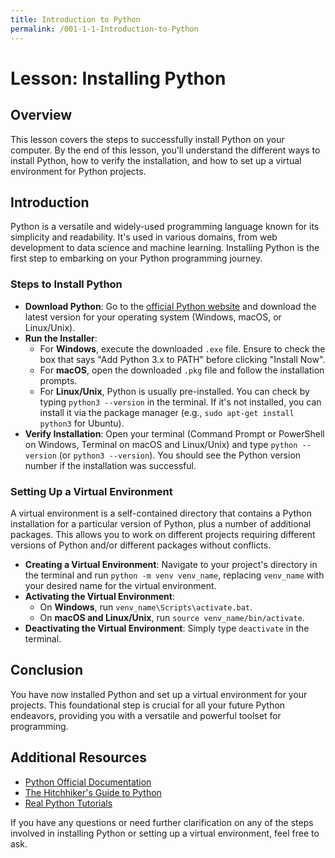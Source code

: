 ```yaml
---
title: Introduction to Python
permalink: /001-1-1-Introduction-to-Python
---
```


# Lesson: Installing Python

## Overview
This lesson covers the steps to successfully install Python on your computer. By the end of this lesson, you'll understand the different ways to install Python, how to verify the installation, and how to set up a virtual environment for Python projects.

## Introduction

Python is a versatile and widely-used programming language known for its simplicity and readability. It's used in various domains, from web development to data science and machine learning. Installing Python is the first step to embarking on your Python programming journey.

### Steps to Install Python

- **Download Python**: Go to the [official Python website](https://www.python.org/downloads/) and download the latest version for your operating system (Windows, macOS, or Linux/Unix).
- **Run the Installer**: 
  - For **Windows**, execute the downloaded `.exe` file. Ensure to check the box that says "Add Python 3.x to PATH" before clicking "Install Now".
  - For **macOS**, open the downloaded `.pkg` file and follow the installation prompts.
  - For **Linux/Unix**, Python is usually pre-installed. You can check by typing `python3 --version` in the terminal. If it's not installed, you can install it via the package manager (e.g., `sudo apt-get install python3` for Ubuntu).
- **Verify Installation**: Open your terminal (Command Prompt or PowerShell on Windows, Terminal on macOS and Linux/Unix) and type `python --version` (or `python3 --version`). You should see the Python version number if the installation was successful.

### Setting Up a Virtual Environment

A virtual environment is a self-contained directory that contains a Python installation for a particular version of Python, plus a number of additional packages. This allows you to work on different projects requiring different versions of Python and/or different packages without conflicts.

- **Creating a Virtual Environment**: Navigate to your project's directory in the terminal and run `python -m venv venv_name`, replacing `venv_name` with your desired name for the virtual environment.
- **Activating the Virtual Environment**:
  - On **Windows**, run `venv_name\Scripts\activate.bat`.
  - On **macOS and Linux/Unix**, run `source venv_name/bin/activate`.
- **Deactivating the Virtual Environment**: Simply type `deactivate` in the terminal.

## Conclusion

You have now installed Python and set up a virtual environment for your projects. This foundational step is crucial for all your future Python endeavors, providing you with a versatile and powerful toolset for programming.

## Additional Resources

- [Python Official Documentation](https://docs.python.org/3/)
- [The Hitchhiker's Guide to Python](https://docs.python-guide.org/starting/installation/)
- [Real Python Tutorials](https://realpython.com/)

If you have any questions or need further clarification on any of the steps involved in installing Python or setting up a virtual environment, feel free to ask.
